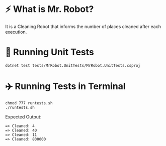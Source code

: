 # :zap: What is Mr. Robot?
It is a Cleaning Robot that informs the number of places cleaned after each execution.

# :rocket: Running Unit Tests

```
dotnet test tests/MrRobot.UnitTests/MrRobot.UnitTests.csproj
```
# :airplane: Running Tests in Terminal

```
chmod 777 runtests.sh
./runtests.sh
```

Expected Output:

```
=> Cleaned: 4
=> Cleaned: 40
=> Cleaned: 11
=> Cleaned: 800000
```